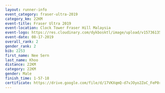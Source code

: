 ```yaml
---
layout: runner-info 
event_category: fraser-ultra-2019 
category_km: 22KM 
event-title: Fraser Ultra 2019 
event-location: Clock Tower Fraser Hill Malaysia 
event-logo: https://res.cloudinary.com/dykbosktl/image/upload/v1573613535/Logo/logo_mfst7w.jpg
event-date: 08-17-2019 
overall_rank: 2
gender_rank: 2
bib: 2253
first_name: Nee Sern
last_name: Khoo
distance: 22KM
category: 22KM
gender: Male
finish_time: 1-57-18
certificate: https://drive.google.com/file/d/17VKXqmQ-d7vJOyo2ZoC_FeP0ruafKRGo/view?usp=sharing
---
```

